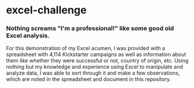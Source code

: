 # excel-challenge
### Nothing screams "I'm a professional!" like some good old Excel analysis.

For this demonstration of my Excel acumen, I was provided with a spreadsheet with 4,114 Kickstarter campaigns as well as information about them like whether they were successful or not, country of origin, etc. Using nothing but my knowledge and experience using Excel to manipulate and analyze data, I was able to sort through it and make a few observations, which are noted in the spreadsheet and document in this repository.
